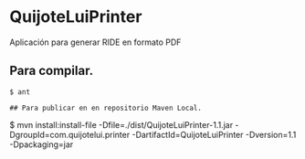 # QuijoteLuiPrinter
Aplicación para generar RIDE en formato PDF

## Para compilar.
```
$ ant

## Para publicar en en repositorio Maven Local.
```
$ mvn install:install-file -Dfile=./dist/QuijoteLuiPrinter-1.1.jar -DgroupId=com.quijotelui.printer -DartifactId=QuijoteLuiPrinter -Dversion=1.1 -Dpackaging=jar